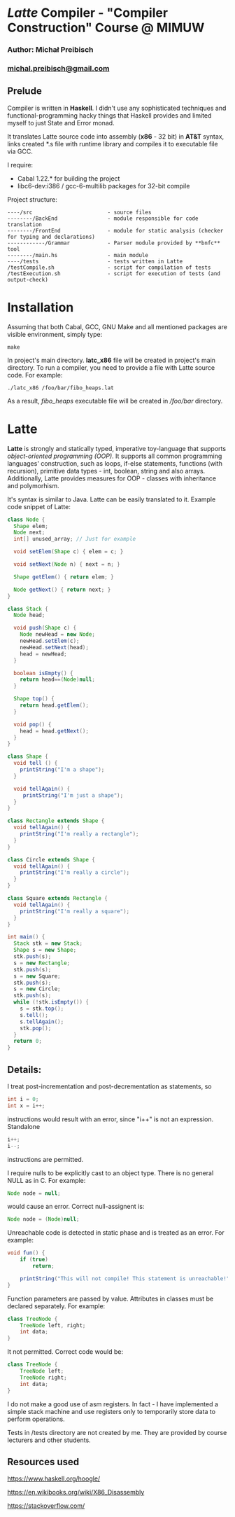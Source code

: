 # *Latte* Compiler - "Compiler Construction" Course @ MIMUW

### Author: Michał Preibisch   
###  michal.preibisch@gmail.com  

## Prelude

Compiler is written in **Haskell**. I didn't use any sophisticated techniques and functional-programming hacky things that Haskell provides and limited myself to just State and Error monad.

It translates Latte source code into assembly (**x86** - 32 bit) in **AT&T** syntax, links created *.s file with runtime library and compiles it to executable file via GCC.

I require:
-  Cabal 1.22.* for building the project
- libc6-dev:i386 / gcc-6-multilib  packages for 32-bit compile

Project structure:
```
----/src 		                - source files
--------/BackEnd                - module responsible for code translation
--------/FrontEnd               - module for static analysis (checker for typing and declarations)
------------/Grammar            - Parser module provided by **bnfc** tool
--------/main.hs                - main module
----/tests                      - tests written in Latte
/testCompile.sh                 - script for compilation of tests
/testExecution.sh               - script for execution of tests (and output-check)
```

# Installation
Assuming that both Cabal, GCC, GNU Make and all mentioned packages are visible environment,
simply type:

```
make
```
In project's main directory.
**latc_x86** file will be created in project's main directory. To run a compiler, you need to provide a file with Latte source code. For example:
```
./latc_x86 /foo/bar/fibo_heaps.lat
```
As a result,  *fibo_heaps* executable file will be created in */foo/bar* directory.

# Latte
**Latte** is strongly and statically typed, imperative toy-language that supports *object-oriented programming (OOP)*. It supports all common programming languages' construction, such as loops, if-else statements, functions (with recursion), primitive data types - int, boolean, string and also arrays. Additionally, Latte provides measures for OOP - classes with inheritance and polymorhism.

It's syntax is similar to Java. Latte can be easily translated to it. Example code snippet of Latte:
```Java
class Node {
  Shape elem;
  Node next;
  int[] unused_array; // Just for example

  void setElem(Shape c) { elem = c; }

  void setNext(Node n) { next = n; }

  Shape getElem() { return elem; }

  Node getNext() { return next; }
}

class Stack {
  Node head;

  void push(Shape c) {
    Node newHead = new Node;
    newHead.setElem(c);
    newHead.setNext(head);
    head = newHead;
  }

  boolean isEmpty() {
    return head==(Node)null;
  }

  Shape top() {
    return head.getElem();
  }

  void pop() {
    head = head.getNext();
  }
}

class Shape {
  void tell () {
    printString("I'm a shape");
  }

  void tellAgain() {
     printString("I'm just a shape");
  }
}

class Rectangle extends Shape {
  void tellAgain() {
    printString("I'm really a rectangle");
  }
}

class Circle extends Shape {
  void tellAgain() {
    printString("I'm really a circle");
  }
}

class Square extends Rectangle {
  void tellAgain() {
    printString("I'm really a square");
  }
}

int main() {
  Stack stk = new Stack;
  Shape s = new Shape;
  stk.push(s);
  s = new Rectangle;
  stk.push(s);
  s = new Square;
  stk.push(s);
  s = new Circle;
  stk.push(s);
  while (!stk.isEmpty()) {
    s = stk.top();
    s.tell();
    s.tellAgain();
    stk.pop();
  }
  return 0;
}
```
## Details:
I treat  post-incrementation and post-decrementation as statements, so
```Java
int i = 0;
int x = i++;
```
instructions would result with an error, since "i++" is not an expression. Standalone
```Java
i++;
i--;
```
instructions are permitted.

I require nulls to be explicitly cast to an object type. There is no general NULL as in C. For example:
```Java
Node node = null;
```
would cause an error. Correct null-assignent is:
```Java
Node node = (Node)null;
```
Unreachable code is detected in static phase and is treated as an error. For example:
```Java
void fun() {
	if (true)
		return;

	printString("This will not compile! This statement is unreachable!");
}
```

Function parameters are passed by value.
Attributes in classes must be declared separately. For example:
```Java
class TreeNode {
	TreeNode left, right;
	int data;
}
```
It not permitted. Correct code would be:
```Java
class TreeNode {
	TreeNode left;
	TreeNode right;
	int data;
}
```


I do not make a good use of asm registers. In fact - I have implemented a simple stack machine and use registers only to temporarily store data to perform operations.

Tests in /tests directory are not created by me. They are provided by course lecturers and other students.

## Resources used

https://www.haskell.org/hoogle/

https://en.wikibooks.org/wiki/X86_Disassembly

https://stackoverflow.com/
